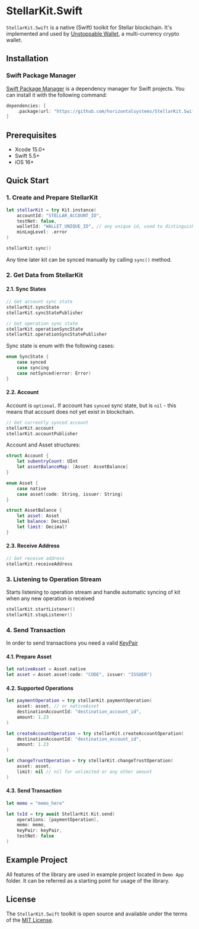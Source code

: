 # StellarKit.Swift

`StellarKit.Swift` is a native (Swift) toolkit for Stellar blockchain. It's implemented and used by [Unstoppable Wallet](https://github.com/horizontalsystems/unstoppable-wallet-ios), a multi-currency crypto wallet.

## Installation

### Swift Package Manager

[Swift Package Manager](https://www.swift.org/package-manager) is a dependency manager for Swift projects. You can install it with the following command:

```swift
dependencies: [
    .package(url: "https://github.com/horizontalsystems/StellarKit.Swift.git", .upToNextMajor(from: "1.0.8"))
]
```

## Prerequisites

* Xcode 15.0+
* Swift 5.5+
* iOS 16+

## Quick Start

### 1. Create and Prepare StellarKit 

```swift
let stellarKit = try Kit.instance(
    accountId: "STELLAR_ACCOUNT_ID",
    testNet: false,
    walletId: "WALLET_UNIQUE_ID", // any unique id, used to distinguish multiple StellarKit instances
    minLogLevel: .error
)

stellarKit.sync()
```

Any time later kit can be synced manually by calling `sync()` method. 

### 2. Get Data from StellarKit

#### 2.1. Sync States

```swift
// Get account sync state
stellarKit.syncState
stellarKit.syncStatePublisher

// Get operation sync state
stellarKit.operationSyncState
stellarKit.operationSyncStatePublisher
```

Sync state is enum with the following cases:

```swift
enum SyncState {
    case synced
    case syncing
    case notSynced(error: Error)
}
```

#### 2.2. Account

Account is `optional`. If account has `synced` sync state, but is `nil` - this means that account does not yet exist in blockchain.

```swift
// Get currently synced account
stellarKit.account
stellarKit.accountPublisher
```

Account and Asset structures:

```swift
struct Account {
    let subentryCount: UInt
    let assetBalanceMap: [Asset: AssetBalance]
}

enum Asset {
    case native
    case asset(code: String, issuer: String)
}

struct AssetBalance {
    let asset: Asset
    let balance: Decimal
    let limit: Decimal?
}
```

#### 2.3. Receive Address

```swift
// Get receive address
stellarKit.receiveAddress
```

### 3. Listening to Operation Stream

Starts listening to operation stream and handle automatic syncing of kit when any new operation is received

```swift
stellarKit.startListener()
stellarKit.stopListener()
```

### 4. Send Transaction

In order to send transactions you need a valid [KeyPair](https://github.com/Soneso/stellar-ios-mac-sdk?tab=readme-ov-file#1-create-a-stellar-key-pair) 

#### 4.1. Prepare Asset

```swift
let nativeAsset = Asset.native
let asset = Asset.asset(code: "CODE", issuer: "ISSUER")
```

#### 4.2. Supported Operations

```swift
let paymentOperation = try stellarKit.paymentOperation(
    asset: asset, // or nativeAsset
    destinationAccountId: "destination_account_id",
    amount: 1.23
)
```

```swift
let createAccountOperation = try stellarKit.createAccountOperation(
    destinationAccountId: "destination_account_id",
    amount: 1.23
)
```

```swift
let changeTrustOperation = try stellarKit.changeTrustOperation(
    asset: asset,
    limit: nil // nil for unlimited or any other amount
)
```

#### 4.3. Send Transaction

```swift
let memo = "memo_here"

let txId = try await StellarKit.Kit.send(
    operations: [paymentOperation],
    memo: memo,
    keyPair: keyPair,
    testNet: false
)
```

## Example Project

All features of the library are used in example project located in `Demo App` folder. It can be referred as a starting point for usage of the library.

## License

The `StellarKit.Swift` toolkit is open source and available under the terms of the [MIT License](https://github.com/horizontalsystems/StellarKit.Swift/blob/master/LICENSE).
